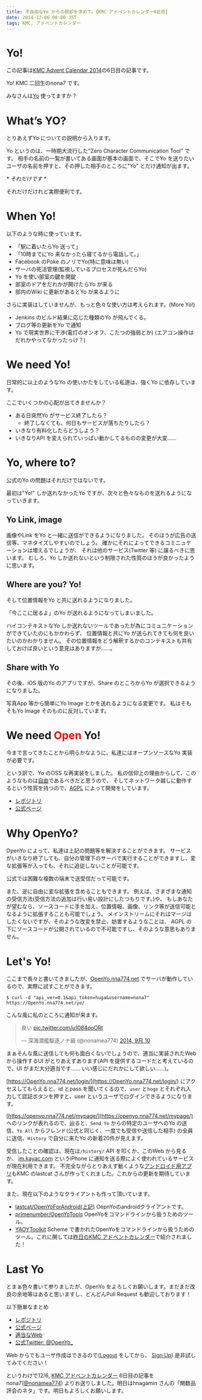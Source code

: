 ```yaml
---
title: 不自由なYo からの脱却を求めて。【KMC アドベントカレンダー6日目】
date: 2014-12-06 00:00 JST
tags: KMC, アドベントカレンダー
---
```


# Yo!

この記事は[KMC Advent Calendar 2014](http://kmc.hatenablog.jp/entry/2014/12/01/143125)の6日目の記事です。

Yo! KMC 二回生のnona7 です。

みなさんは[Yo](http://justyo.co/) 使ってますか？

# What’s YO?

とりあえずYo についての説明から入ります。

Yo というのは、一時期大流行した"Zero Character Communication Tool" です。
相手の名前の一覧が書いてある画面が基本の画面で、そこでYo を送りたいユーザの名前を押すと、その押した相手のところに"Yo" とだけ通知が出ます。

_* それだけです *_

それだけだけれど実際便利です。

# When Yo!

以下のような時に使っています。

* 「駅に着いたらYo 送って」
* 「10時までにYo 来なかったら寝てるから電話して。」
* Facebook のPoke のノリでYo(特に意味は無い)
* サーバの死活管理(監視しているプロセスが死んだらYo)
* Yo を使い部室の鍵を開錠
* 部室のドアをだれかが開けたらYo が来る
* 部内のWiki に更新があるとYo が来るように

さらに実装はしていませんが、もっと色々な使い方は考えられます。(More Yo!)

* Jenkins のビルド結果に応じた種類のYo が飛んでくる。
* ブログ等の更新をYo で通知
* Yo で現実世界に干渉(電灯のオンオフ、こたつの強弱とか) (エアコン操作はだれかやってなかったっけ？)

# We need Yo!

日常的に以上のようなYo の使いかたをしている私達は、強くYo に依存しています。

ここでいくつかの心配が出てきませんか？

* ある日突然Yo がサービス終了したら？
  * 終了しなくても、何日もサービスが落ちたりしたら？
* いきなり有料化したらどうしよう？
* いきなりAPI を変えられていっぱい動かしてるものの変更が大変……

# Yo, where to?

公式のYo の問題はそれだけではないです。

最初は"Yo!" しか送れなかったYo ですが、次々と色々なものを送れるようになっていきます。

## Yo Link, image

画像やLink をYo と一緒に送信ができるようになりました。
そのほうが広告の送信等、マネタイズしやすいのでしょう。
確かにそれによってできるコミニュケーションは増えるでしょうが、
それは他のサービス(Twitter 等) に譲るべきに思います。
むしろ、Yo しか送れないという制限された性質のほうが良かったように思います。

## Where are you? Yo!

そして位置情報をYo と共に送れるようになりました。

「今ここに居るよ」のYo が送れるようになってしまいました。

ハイコンテキストなYo しか送れないツールであったが為にコミュニケーションができていたのにもかかわらず、
位置情報と共にYo が送られてきても何を良いたいのかわかりません。
その位置情報をどう解釈するかのコンテキストも共有しておけば良いという意見はありますが……。

## Share with Yo

その後、iOS 版のYo のアプリですが、Share のところからYo が選択できるようになりました。

写真App 等から簡単にYo Image とかを送れるようになる変更です。
私はそもそもYo Image そのものに反対しています。

# We need <b style="color: red">Open</b> Yo!

今まで言ってきたことから明らかなように、私達にはオープンソースなYo 実装が必要です。

という訳で、Yo のOSS な再実装をしました。
私の信仰上の理由からして、このようなものは[自由](https://www.gnu.org/philosophy/free-sw.ja.html)であるべきだと思うので、
そしてネットワーク越しに動作するという性質を持つので、[AGPL](https://ja.wikipedia.org/wiki/Affero_General_Public_License)
によって開発をしています。

* [レポジトリ](https://github.com/nna774/OpenYo/)
* [公式ページ](/OpenYo/)

# Why OpenYo?

OpenYo によって、私達は上記の問題等を解決することができます。
サービスがいきなり終了しても、自分の管理下のサーバで実行することができますし、変な拡張等が入っても、それに追従しないことが可能です。

公式では困難な複数の端末で送受信だって可能です。

また、逆に自由に変な拡張を含めることもできます。
例えば、さまざまな通知の受信方法(受信方法の追加は行い易い設計にしたつもりです。)や、
もしあなたが望むなら、ソースコードに手を加え、位置情報、画像、リンク等が送信可能となるように拡張することも可能でしょう。
メインストリームにそれはマージはしたくないですが、そのような改変を禁止、妨害するようなことは、
AGPL の下にソースコードが公開されているので不可能ですし、そのような意思もありません。

# Let's Yo!

ここまで長々と書いてきましたが、[OpenYo.nna774.net](https://OpenYo.nna774.net) でサーバが動作しているので、実際に試すことができます。

`$ curl -d "api_ver=0.1&api_token=huga&username=nona7" https://OpenYo.nna774.net/yo/`

こんな風に私のところに通知が来ます。

<blockquote class="twitter-tweet" lang="ja"><p>良い <a href="http://t.co/u1084poORt">pic.twitter.com/u1084poORt</a></p>&mdash; 深海潜艦駆逐ノナ級 (@nonamea774) <a href="https://twitter.com/nonamea774/status/509541811426045952">2014, 9月 10</a></blockquote>
<script async src="//platform.twitter.com/widgets.js" charset="utf-8"></script>

まぁそんな風に送信しても何も面白くないでしょうので、適当に実装されたWeb から操作するUI がとりあえずあります(API を提供するコードだと考えているので、UI がまだ大分適当です…… いい感じにだれかにして欲しい……)。

[https://OpenYo.nna774.net/login/](https://OpenYo.nna774.net/login/) にアクセスしてもらえると、id とpass を聞いてくるので、`user` と`hoge` とそれぞれ入力して認証ボタンを押すと、user というユーザでログインできるようになります。

[https://openyo.nna774.net/mypage/](https://openyo.nna774.net/mypage/) へのリンクが表れるので、辿ると、`Send Yo` からの特定のユーザへのYo の送信、`Yo All` からフレンド(公式と同じく、一度でも受信や送信した相手) の全員に送信、`History` で自分に来たYo の新着20件が見えます。

受信したことの確認は、現在は`/history/` API を叩くか、このWeb から見るか、
[im.kayac.com](http://im.kayac.com/) というiPhone に通知を送る際によく使われているサービスが現在利用できます。
不完全ながらとりあえず動くような[アンドロイド用アプリ](https://github.com/lastcat/OpenYoForAndroid)もKMC のlastcat さんが作ってくれました。これからの更新を期待しています。

また、現在以下のようなクライアントも作って頂いています。

* [lastcat/OpenYoForAndroid(上記)](https://github.com/lastcat/OpenYoForAndroid) OepnYoのandroidクライアントです。
* [primenumber/OpenYoTools](https://github.com/primenumber/OpenYoTools) OpenYoをコマンドラインから扱うためのツール。
* [YAOYToolkit](https://github.com/1995hnagamin/yaoytoolkit/) Scheme で書かれたOpenYoをコマンドラインから扱うためのツール。これに関しては[昨日のKMC アドベントカレンダー](http://hnagamin.hatenablog.com/entry/2014/12/05/051701)で紹介されました！

# Last Yo

とまぁ色々書いて参りましたが、OpenYo をよろしくお願いします。まだまだ改良の余地等はあると思いますし、どんどんPull Request も歓迎しております！

以下簡単なまとめ

* [レポジトリ](https://github.com/nna774/OpenYo/)
* [公式ページ](/OpenYo/)
* [適当なWeb](https://openyo.nna774.net/mypage/)
* [公式Twitter: @OpenYo\_](https://twitter.com/OpenYo_)

Web からでもユーザ作成はできるので([Logout](https://openyo.nna774.net/login/) をしてから、
[Sign Up](https://openyo.nna774.net/signup/)) 是非試してみてください！

というわけで12/6, [KMC アドベントカレンダー](http://kmc.hatenablog.jp/entry/2014/12/01/143125) 6日目の記事をnona7([@nonamea774](https://twitter.com/nonamea774/)) よりお送りしました。明日はhnagamin さんの「関数品評会のネタ」です。明日もよろしくお願いします。
